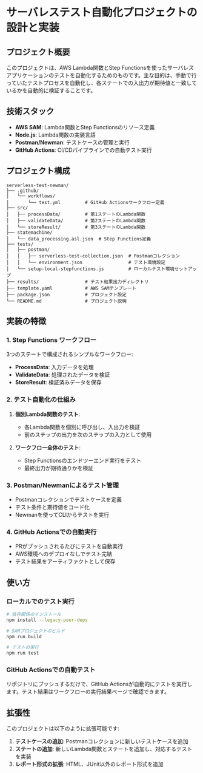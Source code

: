 # サーバレステスト自動化プロジェクトの設計と実装

## プロジェクト概要

このプロジェクトは、AWS Lambda関数とStep Functionsを使ったサーバレスアプリケーションのテストを自動化するためのものです。主な目的は、手動で行っていたテストプロセスを自動化し、各ステートでの入出力が期待値と一致しているかを自動的に検証することです。

## 技術スタック

- **AWS SAM**: Lambda関数とStep Functionsのリソース定義
- **Node.js**: Lambda関数の実装言語
- **Postman/Newman**: テストケースの管理と実行
- **GitHub Actions**: CI/CDパイプラインでの自動テスト実行

## プロジェクト構成

```
serverless-test-newman/
├── .github/
│   └── workflows/
│       └── test.yml         # GitHub Actionsワークフロー定義
├── src/
│   ├── processData/         # 第1ステートのLambda関数
│   ├── validateData/        # 第2ステートのLambda関数
│   └── storeResult/         # 第3ステートのLambda関数
├── statemachine/
│   └── data_processing.asl.json  # Step Functions定義
├── tests/
│   ├── postman/
│   │   ├── serverless-test-collection.json  # Postmanコレクション
│   │   └── environment.json                 # テスト環境設定
│   └── setup-local-stepfunctions.js         # ローカルテスト環境セットアップ
├── results/                 # テスト結果出力ディレクトリ
├── template.yaml            # AWS SAMテンプレート
├── package.json             # プロジェクト設定
└── README.md                # プロジェクト説明
```

## 実装の特徴

### 1. Step Functions ワークフロー

3つのステートで構成されるシンプルなワークフロー:
- **ProcessData**: 入力データを処理
- **ValidateData**: 処理されたデータを検証
- **StoreResult**: 検証済みデータを保存

### 2. テスト自動化の仕組み

1. **個別Lambda関数のテスト**:
   - 各Lambda関数を個別に呼び出し、入出力を検証
   - 前のステップの出力を次のステップの入力として使用

2. **ワークフロー全体のテスト**:
   - Step Functionsのエンドツーエンド実行をテスト
   - 最終出力が期待通りかを検証

### 3. Postman/Newmanによるテスト管理

- Postmanコレクションでテストケースを定義
- テスト条件と期待値をコード化
- Newmanを使ってCLIからテストを実行

### 4. GitHub Actionsでの自動実行

- PRがプッシュされるたびにテストを自動実行
- AWS環境へのデプロイなしでテスト完結
- テスト結果をアーティファクトとして保存

## 使い方

### ローカルでのテスト実行

```bash
# 依存関係のインストール
npm install --legacy-peer-deps

# SAMプロジェクトのビルド
npm run build

# テストの実行
npm run test
```

### GitHub Actionsでの自動テスト

リポジトリにプッシュするだけで、GitHub Actionsが自動的にテストを実行します。テスト結果はワークフローの実行結果ページで確認できます。

## 拡張性

このプロジェクトは以下のように拡張可能です:

1. **テストケースの追加**: Postmanコレクションに新しいテストケースを追加
2. **ステートの追加**: 新しいLambda関数とステートを追加し、対応するテストを実装
3. **レポート形式の拡張**: HTML、JUnit以外のレポート形式を追加

